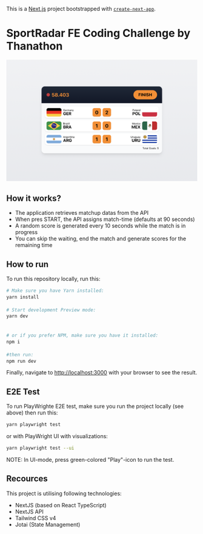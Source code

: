 This is a [Next.js](https://nextjs.org) project bootstrapped with [`create-next-app`](https://nextjs.org/docs/app/api-reference/cli/create-next-app).

# SportRadar FE Coding Challenge by Thanathon

![Scoreboard Preview](/public/preview.png)

## How it works?

- The application retrieves matchup datas from the API
- When pres START, the API assigns match-time (defaults at 90 seconds)
- A random score is generated every 10 seconds while the match is in progress
- You can skip the waiting, end the match and generate scores for the remaining time

## How to run

To run this repository locally, run this:

```bash
# Make sure you have Yarn installed:
yarn install

# Start development Preview mode:
yarn dev


# or if you prefer NPM, make sure you have it installed:
npm i

#then run:
npm run dev
```

Finally, navigate to [http://localhost:3000](http://localhost:3000) with your browser to see the result.

## E2E Test

To run PlayWrighte E2E test, make sure you run the project locally (see above) then run this:

```bash
yarn playwright test
```

or with PlayWright UI with visualizations:

```bash
yarn playwright test --ui
```

NOTE: In UI-mode, press green-colored "Play"-icon to run the test.

## Recources

This project is utilising following technologies:

- NextJS (based on React TypeScript)
- NextJS API
- Tailwind CSS v4
- Jotai (State Management)
